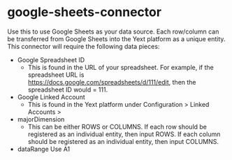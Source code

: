 # google-sheets-connector

Use this to use Google Sheets as your data source. Each row/column can be transferred from Google Sheets into the Yext platform as a unique entity. This connector will require the following data pieces:

- Google Spreadsheet ID
  - This is found in the URL of your spreadsheet. For example, if the spreadsheet URL is https://docs.google.com/spreadsheets/d/111/edit, then the     spreadsheet ID would = 111.
- Google Linked Account
  - This is found in the Yext platform under Configuration > Linked Accounts >
- majorDimension
  - This can be either ROWS or COLUMNS. If each row should be registered as an individual entity, then input ROWS. If each column should be registered as an individual entity, then input COLUMNS.
- dataRange
  Use A1
